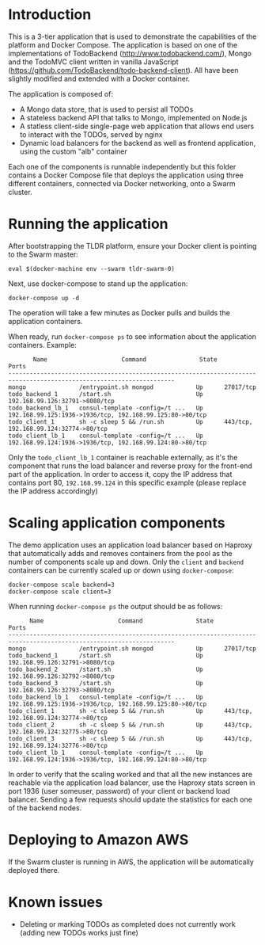 # Introduction

This is a 3-tier application that is used to demonstrate the capabilities of the platform and Docker Compose. The application is based on one of the implementations of TodoBackend (http://www.todobackend.com/), Mongo and the TodoMVC client written in vanilla JavaScript (https://github.com/TodoBackend/todo-backend-client). All have been slightly modified and extended with a Docker container.

The application is composed of:

- A Mongo data store, that is used to persist all TODOs
- A stateless backend API that talks to Mongo, implemented on Node.js
- A statless client-side single-page web application that allows end users to interact with the TODOs, served by nginx
- Dynamic load balancers for the backend as well as frontend application, using the custom "alb" container

Each one of the components is runnable independently but this folder contains a Docker Compose file that deploys the application using three different containers, connected via Docker networking, onto a Swarm cluster.

# Running the application

After bootstrapping the TLDR platform, ensure your Docker client is pointing to the Swarm master:

```
eval $(docker-machine env --swarm tldr-swarm-0)
```

Next, use docker-compose to stand up the application:

```
docker-compose up -d
```

The operation will take a few minutes as Docker pulls and builds the application containers. 

When ready, run ```docker-compose ps``` to see information about the application containers. Example:

```
       Name                     Command               State                            Ports                           
---------------------------------------------------------------------------------------------------------------------
mongo               /entrypoint.sh mongod            Up      27017/tcp                                                
todo_backend_1      /start.sh                        Up      192.168.99.126:32791->8080/tcp                           
todo_backend_lb_1   consul-template -config=/t ...   Up      192.168.99.125:1936->1936/tcp, 192.168.99.125:80->80/tcp 
todo_client_1       sh -c sleep 5 && /run.sh         Up      443/tcp, 192.168.99.124:32774->80/tcp                    
todo_client_lb_1    consul-template -config=/t ...   Up      192.168.99.124:1936->1936/tcp, 192.168.99.124:80->80/tcp           
```

Only the ```todo_client_lb_1``` container is reachable externally, as it's the component that runs the load balancer and reverse proxy for the front-end part of the application. In order to access it, copy the IP address that contains port 80, ```192.168.99.124``` in this specific example (please replace the IP address accordingly)

# Scaling application components

The demo application uses an application load balancer based on Haproxy that automatically adds and removes containers from the pool as the number of components scale up and down. Only the ```client``` and ```backend``` containers can be currently scaled up or down using ```docker-compose```:

```
docker-compose scale backend=3
docker-compose scale client=3
```

When running ```docker-compose ps``` the output should be as follows:

```
      Name                     Command               State                            Ports                           
---------------------------------------------------------------------------------------------------------------------
mongo               /entrypoint.sh mongod            Up      27017/tcp                                                
todo_backend_1      /start.sh                        Up      192.168.99.126:32791->8080/tcp                           
todo_backend_2      /start.sh                        Up      192.168.99.126:32792->8080/tcp                           
todo_backend_3      /start.sh                        Up      192.168.99.126:32793->8080/tcp                           
todo_backend_lb_1   consul-template -config=/t ...   Up      192.168.99.125:1936->1936/tcp, 192.168.99.125:80->80/tcp 
todo_client_1       sh -c sleep 5 && /run.sh         Up      443/tcp, 192.168.99.124:32774->80/tcp                    
todo_client_2       sh -c sleep 5 && /run.sh         Up      443/tcp, 192.168.99.124:32775->80/tcp                    
todo_client_3       sh -c sleep 5 && /run.sh         Up      443/tcp, 192.168.99.124:32776->80/tcp                    
todo_client_lb_1    consul-template -config=/t ...   Up      192.168.99.124:1936->1936/tcp, 192.168.99.124:80->80/tcp
```

In order to verify that the scaling worked and that all the new instances are reachable via the application load balancer, use the Haproxy stats screen in port 1936 (user someuser, password) of your client or backend load balancer. Sending a few requests should update the statistics for each one of the backend nodes.

# Deploying to Amazon AWS

If the Swarm cluster is running in AWS, the application will be automatically deployed there.

# Known issues

- Deleting or marking TODOs as completed does not currently work (adding new TODOs works just fine)